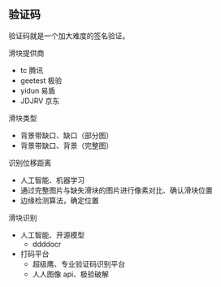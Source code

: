 ## 验证码

验证码就是一个加大难度的签名验证。

滑块提供商

* tc 腾讯
* geetest 极验
* yidun 易盾
* JDJRV 京东

滑块类型

* 背景带缺口、缺口（部分图）
* 背景带缺口、背景（完整图）

识别位移距离

* 人工智能、机器学习
* 通过完整图片与缺失滑块的图片进行像素对比、确认滑块位置
* 边缘检测算法，确定位置

滑块识别

* 人工智能、开源模型
  - ddddocr
* 打码平台
  - 超级鹰、专业验证码识别平台
  - 人人图像 api、极验破解
